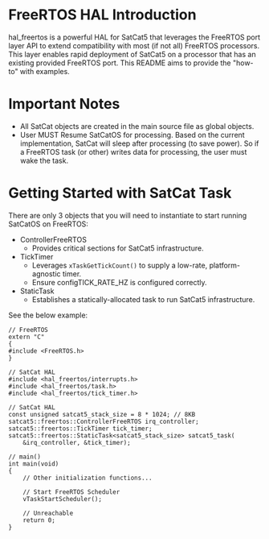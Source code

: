 # FreeRTOS HAL Introduction

hal_freertos is a powerful HAL for SatCat5 that leverages the FreeRTOS port
layer API to extend compatibility with most (if not all) FreeRTOS processors.
This layer enables rapid deployment of SatCat5 on a processor that has an
existing provided FreeRTOS port. This README aims to provide the "how-to" with
examples.

# Important Notes

- All SatCat objects are created in the main source file as global objects.
- User MUST Resume SatCatOS for processing. Based on the current implementation,
  SatCat will sleep after processing (to save power). So if a FreeRTOS task (or
  other) writes data for processing, the user must wake the task.

# Getting Started with SatCat Task

There are only 3 objects that you will need to instantiate to start running
SatCatOS on FreeRTOS:
* ControllerFreeRTOS
    * Provides critical sections for SatCat5 infrastructure.
* TickTimer
    * Leverages `xTaskGetTickCount()` to supply a low-rate, platform-agnostic
      timer.
    * Ensure configTICK_RATE_HZ is configured correctly.
* StaticTask
    * Establishes a statically-allocated task to run SatCat5 infrastructure.

See the below example:

```
// FreeRTOS
extern "C"
{
#include <FreeRTOS.h>
}

// SatCat HAL
#include <hal_freertos/interrupts.h>
#include <hal_freertos/task.h>
#include <hal_freertos/tick_timer.h>

// SatCat HAL
const unsigned satcat5_stack_size = 8 * 1024; // 8KB
satcat5::freertos::ControllerFreeRTOS irq_controller;
satcat5::freertos::TickTimer tick_timer;
satcat5::freertos::StaticTask<satcat5_stack_size> satcat5_task(
    &irq_controller, &tick_timer);

// main()
int main(void)
{
    // Other initialization functions...

    // Start FreeRTOS Scheduler
    vTaskStartScheduler();

    // Unreachable
    return 0;
}
```
